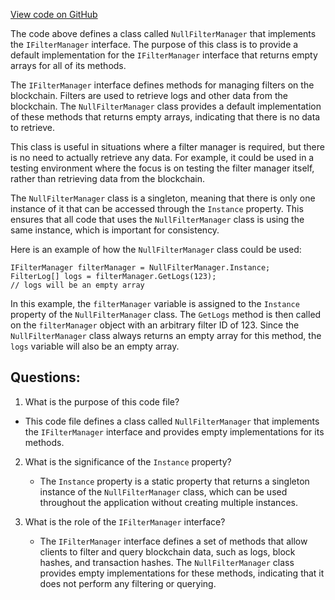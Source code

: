 [View code on GitHub](https://github.com/NethermindEth/nethermind/src/Nethermind/Nethermind.Facade/Filters/NullFilterManager.cs)

The code above defines a class called `NullFilterManager` that implements the `IFilterManager` interface. The purpose of this class is to provide a default implementation for the `IFilterManager` interface that returns empty arrays for all of its methods. 

The `IFilterManager` interface defines methods for managing filters on the blockchain. Filters are used to retrieve logs and other data from the blockchain. The `NullFilterManager` class provides a default implementation of these methods that returns empty arrays, indicating that there is no data to retrieve. 

This class is useful in situations where a filter manager is required, but there is no need to actually retrieve any data. For example, it could be used in a testing environment where the focus is on testing the filter manager itself, rather than retrieving data from the blockchain. 

The `NullFilterManager` class is a singleton, meaning that there is only one instance of it that can be accessed through the `Instance` property. This ensures that all code that uses the `NullFilterManager` class is using the same instance, which is important for consistency. 

Here is an example of how the `NullFilterManager` class could be used:

```
IFilterManager filterManager = NullFilterManager.Instance;
FilterLog[] logs = filterManager.GetLogs(123);
// logs will be an empty array
```

In this example, the `filterManager` variable is assigned to the `Instance` property of the `NullFilterManager` class. The `GetLogs` method is then called on the `filterManager` object with an arbitrary filter ID of 123. Since the `NullFilterManager` class always returns an empty array for this method, the `logs` variable will also be an empty array.
## Questions: 
 1. What is the purpose of this code file?
   - This code file defines a class called `NullFilterManager` that implements the `IFilterManager` interface and provides empty implementations for its methods.

2. What is the significance of the `Instance` property?
   - The `Instance` property is a static property that returns a singleton instance of the `NullFilterManager` class, which can be used throughout the application without creating multiple instances.

3. What is the role of the `IFilterManager` interface?
   - The `IFilterManager` interface defines a set of methods that allow clients to filter and query blockchain data, such as logs, block hashes, and transaction hashes. The `NullFilterManager` class provides empty implementations for these methods, indicating that it does not perform any filtering or querying.